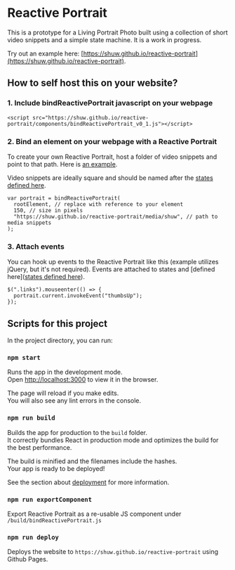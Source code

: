 # Reactive Portrait

This is a prototype for a Living Portrait Photo built using a collection of short video snippets and a simple state machine. It is a work in progress.

Try out an example here: [https://shuw.github.io/reactive-portrait](https://shuw.github.io/reactive-portrait).

## How to self host this on your website?

### 1. Include bindReactivePortrait javascript on your webpage

```
<script src="https://shuw.github.io/reactive-portrait/components/bindReactivePortrait_v0_1.js"></script>
```

### 2. Bind an element on your webpage with a Reactive Portrait

To create your own Reactive Portrait, host a folder of video snippets and point to that path. Here is [an example](https://github.com/shuw/reactive-portrait/tree/gh-pages/media/shuw).

Video snippets are ideally square and should be named after the [states defined here](https://github.com/shuw/reactive-portrait/blob/master/src/logic/States.js).

```
var portrait = bindReactivePortrait(
  rootElement, // replace with reference to your element
  150, // size in pixels
  "https://shuw.github.io/reactive-portrait/media/shuw", // path to media snippets
);
```

### 3. Attach events

You can hook up events to the Reactive Portrait like this (example utilizes jQuery, but it's not required).
Events are attached to states and [defined here]([states defined here](https://github.com/shuw/reactive-portrait/blob/master/src/logic/States.js)).

```
$(".links").mouseenter(() => {
  portrait.current.invokeEvent("thumbsUp");
});
```

## Scripts for this project

In the project directory, you can run:

### `npm start`

Runs the app in the development mode.<br />
Open [http://localhost:3000](http://localhost:3000) to view it in the browser.

The page will reload if you make edits.<br />
You will also see any lint errors in the console.

### `npm run build`

Builds the app for production to the `build` folder.<br />
It correctly bundles React in production mode and optimizes the build for the best performance.

The build is minified and the filenames include the hashes.<br />
Your app is ready to be deployed!

See the section about [deployment](https://facebook.github.io/create-react-app/docs/deployment) for more information.

### `npm run exportComponent`

Export Reactive Portrait as a re-usable JS component under `/build/bindReactivePortrait.js`

### `npm run deploy`

Deploys the website to `https://shuw.github.io/reactive-portrait` using Github Pages.
